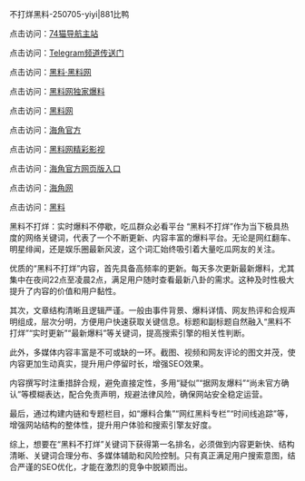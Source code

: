 不打烊黑料-250705-yiyi|881比鸭

点击访问：<a href="https://74mao.com/">74猫导航主站</a>

点击访问：<a href="https://74mao.com/">Telegram频道传送门</a>

点击访问：<a href="https://heiliaolvzlu3.pages.dev">黑料·黑料网</a>

点击访问：<a href="https://heiliaoyvnrda.pages.dev">黑料网独家爆料</a>

点击访问：<a href="https://ert-6he.pages.dev/">黑料网</a>

点击访问：<a href="https://sdfsh.pages.dev/">海角官方</a>

点击访问：<a href="https://sdbsd.pages.dev/">黑料网精彩影视</a>

点击访问：<a href="https://gdas.pages.dev/">海角官方网页版入口</a>

点击访问：<a href="https://qfwfg.pages.dev/">海角网</a>

点击访问：<a href="https://qfwfg.pages.dev/">黑料</a>

黑料不打烊：实时爆料不停歇，吃瓜群众必看平台
“黑料不打烊”作为当下极具热度的网络关键词，代表了一个不断更新、内容丰富的爆料平台。无论是网红翻车、明星绯闻，还是娱乐圈最新风波，这个词汇始终吸引着大量吃瓜网友的关注。

优质的“黑料不打烊”内容，首先具备高频率的更新。每天多次更新最新爆料，尤其集中在夜间22点至凌晨2点，满足用户随时查看最新八卦的需求。这种及时性极大提升了内容的价值和用户黏性。

其次，文章结构清晰且逻辑严谨。一般由事件背景、爆料详情、网友热评和合规声明组成，层次分明，方便用户快速获取关键信息。标题和副标题自然融入“黑料不打烊”“实时更新”“最新爆料”等关键词，提高搜索引擎的相关性判断。

此外，多媒体内容丰富是不可或缺的一环。截图、视频和网友评论的图文并茂，使内容更加生动真实，提升用户停留时长，增强SEO效果。

内容撰写时注重措辞合规，避免直接定性，多用“疑似”“据网友爆料”“尚未官方确认”等模糊表达，配合免责声明，规避法律风险，确保网站安全稳定运营。

最后，通过构建内链和专题栏目，如“爆料合集”“网红黑料专栏”“时间线追踪”等，增强网站结构的整体性，提升用户体验和搜索引擎友好度。

综上，想要在“黑料不打烊”关键词下获得第一名排名，必须做到内容更新快、结构清晰、关键词合理分布、多媒体辅助和风险控制。只有真正满足用户搜索意图，结合严谨的SEO优化，才能在激烈的竞争中脱颖而出。
